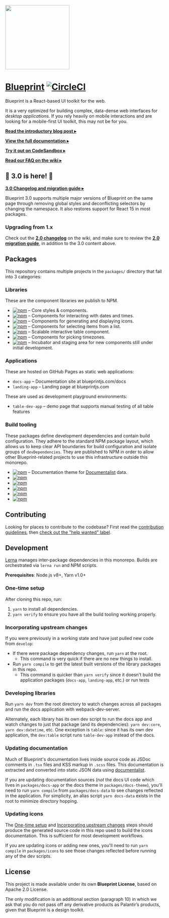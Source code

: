 <img height="204" src="https://cloud.githubusercontent.com/assets/464822/20228152/d3f36dc2-a804-11e6-80ff-51ada2d13ea7.png">

# [Blueprint](http://blueprintjs.com/) [![CircleCI](https://circleci.com/gh/palantir/blueprint/tree/develop.svg?style=svg)](https://circleci.com/gh/palantir/workflows/blueprint)

Blueprint is a React-based UI toolkit for the web.

It is  a very optimized for building complex, data-dense web interfaces for _desktop applications_.
If you rely heavily on mobile interactions and are looking for a mobile-first UI toolkit, this may not be for you.


[**Read the introductory blog post ▸**](https://medium.com/@palantir/scaling-product-design-with-blueprint-25492827bb4a)

[**View the full documentation ▸**](http://blueprintjs.com/docs)

[**Try it out on CodeSandbox ▸**](https://codesandbox.io/s/rypm429574)

[**Read our FAQ on the wiki ▸**](https://github.com/palantir/blueprint/wiki/Frequently-Asked-Questions)

## :tada: 3.0 is here! :tada:

[**3.0 Changelog and migration guide ▸**](https://github.com/palantir/blueprint/wiki/3.0-Changelog)

Blueprint 3.0 supports multiple major versions of Blueprint on the same page through removing global styles and deconflicting selectors by changing the namespace. It also restores support for React 15 in most packages.

### Upgrading from 1.x

Check out the [**2.0 changelog**](https://github.com/palantir/blueprint/wiki/What's-new-in-Blueprint-2.0) on the wiki, and make sure to review the [**2.0 migration guide**](https://github.com/palantir/blueprint/wiki/What's-new-in-Blueprint-2.0#migration-path), in addition to the 3.0 content above.

## Packages

This repository contains multiple projects in the `packages/` directory that fall into 3 categories:

### Libraries

These are the component libraries we publish to NPM.

- [![npm](https://img.shields.io/npm/v/@blueprintjs/core.svg?label=@blueprintjs/core)](https://www.npmjs.com/package/@blueprintjs/core) &ndash; Core styles & components.
- [![npm](https://img.shields.io/npm/v/@blueprintjs/datetime.svg?label=@blueprintjs/datetime)](https://www.npmjs.com/package/@blueprintjs/datetime) &ndash; Components for interacting with dates and times.
- [![npm](https://img.shields.io/npm/v/@blueprintjs/icons.svg?label=@blueprintjs/icons)](https://www.npmjs.com/package/@blueprintjs/icons) &ndash; Components for generating and displaying icons.
- [![npm](https://img.shields.io/npm/v/@blueprintjs/select.svg?label=@blueprintjs/select)](https://www.npmjs.com/package/@blueprintjs/select) &ndash; Components for selecting items from a list.
- [![npm](https://img.shields.io/npm/v/@blueprintjs/table.svg?label=@blueprintjs/table)](https://www.npmjs.com/package/@blueprintjs/table) &ndash; Scalable interactive table component.
- [![npm](https://img.shields.io/npm/v/@blueprintjs/timezone.svg?label=@blueprintjs/timezone)](https://www.npmjs.com/package/@blueprintjs/timezone) &ndash; Components for picking timezones.
- [![npm](https://img.shields.io/npm/v/@blueprintjs/labs.svg?label=@blueprintjs/labs)](https://www.npmjs.com/package/@blueprintjs/labs) &ndash; Incubator and staging area for new components still under initial development.

### Applications

These are hosted on GitHub Pages as static web applications:

- `docs-app` &ndash; Documentation site at blueprintjs.com/docs
- `landing-app` &ndash; Landing page at blueprintjs.com

These are used as development playground environments:

- `table-dev-app` &ndash; demo page that supports manual testing of all table features

### Build tooling

These packages define development dependencies and contain build configuration. They adhere to the standard NPM package layout, which allows us to keep clear API boundaries for build configuration and isolate groups of `devDependencies`. They are published to NPM in order to allow other Blueprint-related projects to use this infrastructure outside this monorepo.

- [![npm](https://img.shields.io/npm/v/@blueprintjs/docs-theme.svg?label=@blueprintjs/docs-theme)](https://www.npmjs.com/package/@blueprintjs/docs-theme) &ndash; Documentation theme for [Documentalist](https://github.com/palantir/documentalist) data.
- [![npm](https://img.shields.io/npm/v/@blueprintjs/karma-build-scripts.svg?label=@blueprintjs/karma-build-scripts)](https://www.npmjs.com/package/@blueprintjs/karma-build-scripts)
- [![npm](https://img.shields.io/npm/v/@blueprintjs/node-build-scripts.svg?label=@blueprintjs/node-build-scripts)](https://www.npmjs.com/package/@blueprintjs/node-build-scripts)
- [![npm](https://img.shields.io/npm/v/@blueprintjs/test-commons.svg?label=@blueprintjs/test-commons)](https://www.npmjs.com/package/@blueprintjs/test-commons)
- [![npm](https://img.shields.io/npm/v/@blueprintjs/tslint-config.svg?label=@blueprintjs/tslint-config)](https://www.npmjs.com/package/@blueprintjs/tslint-config)
- [![npm](https://img.shields.io/npm/v/@blueprintjs/webpack-build-scripts.svg?label=@blueprintjs/webpack-build-scripts)](https://www.npmjs.com/package/@blueprintjs/webpack-build-scripts)

## Contributing

Looking for places to contribute to the codebase?
First read the [contribution guidelines](https://github.com/palantir/blueprint/blob/develop/CONTRIBUTING.md),
then [check out the "help wanted" label](https://github.com/palantir/blueprint/labels/help%20wanted).

## Development

[Lerna](https://lernajs.io/) manages inter-package dependencies in this monorepo.
Builds are orchestrated via `lerna run` and NPM scripts.

__Prerequisites__: Node.js v8+, Yarn v1.0+

### One-time setup

After cloning this repo, run:

1. `yarn` to install all dependencies.
1. `yarn verify` to ensure you have all the build tooling working properly.

### Incorporating upstream changes

If you were previously in a working state and have just pulled new code from `develop`:

- If there were package dependency changes, run `yarn` at the root.
  - This command is very quick if there are no new things to install.
- Run `yarn compile` to get the latest built versions of the library packages in this repo.
  - This command is quicker than `yarn verify` since it doesn't build the application packages (`docs-app`, `landing-app`, etc.) or run tests

### Developing libraries

Run `yarn dev` from the root directory to watch changes across all packages and run the docs application with webpack-dev-server.

Alternately, each library has its own dev script to run the docs app and watch changes to just that package (and its dependencies): `yarn dev:core`, `yarn dev:datetime`, etc.
One exception is `table`: since it has its own dev application, the `dev:table` script runs `table-dev-app` instead of the docs.

### Updating documentation

Much of Blueprint's documentation lives inside source code as JSDoc comments in `.tsx` files and KSS markup in `.scss` files. This documentation is extracted and converted into static JSON data using [documentalist](https://github.com/palantir/documentalist/).

If you are updating documentation sources (_not_ the docs UI code which lives in `packages/docs-app` or the docs theme in `packages/docs-theme`), you'll need to run `yarn compile` from `packages/docs-data` to see changes reflected in the application. For simplicity, an alias script `yarn docs-data` exists in the root to minimize directory hopping.

### Updating icons

The [One-time setup](#one-time-setup) and [Incorporating upstream changes](#incorporating-upstream-changes) steps should produce the generated
source code in this repo used to build the icons documentation. This is sufficient for most development workflows.

If you are updating icons or adding new ones, you'll need to run `yarn compile` in `packages/icons` to see those changes reflected before
running any of the dev scripts.

## License

This project is made available under its own **Blueprint License**, based on Apache 2.0 License.

The only modification is an additional section (paragraph 10) in which we ask
that you do not pass off any derivative products as Palantir’s products, given
that Blueprint is a design toolkit.
